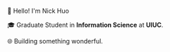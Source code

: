 👋 Hello! I'm Nick Huo

🎓 Graduate Student in **Information Science** at **UIUC**.

🌐 Building something wonderful.

